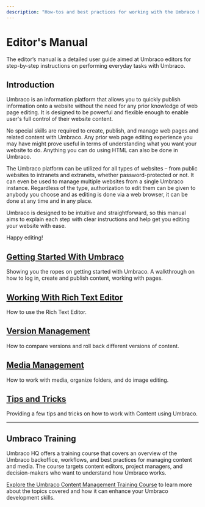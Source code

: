 ```yaml
---
description: "How-tos and best practices for working with the Umbraco backoffice as a content editor."
---
```


# Editor's Manual

The editor’s manual is a detailed user guide aimed at Umbraco editors for step-by-step instructions on performing everyday tasks with Umbraco.

## Introduction

Umbraco is an information platform that allows you to quickly publish information onto a website without the need for any prior knowledge of web page editing. It is designed to be  powerful and flexible enough to enable user's full control of their website content.

No special skills are required to create, publish, and manage web pages and related content with Umbraco. Any prior web page editing experience you may have might prove useful in terms of understanding what you want your website to do. Anything you can do using HTML can also be done in Umbraco.

The Umbraco platform can be utilized for all types of websites – from public websites to intranets and extranets, whether password-protected or not. It can even be used to manage multiple websites from a single Umbraco instance. Regardless of the type, authorization to edit them can be given to anybody you choose and as editing is done via a web browser, it can be done at any time and in any place.

Umbraco is designed to be intuitive and straightforward, so this manual aims to explain each step with clear instructions and help get you editing your website with ease.

Happy editing!

## [Getting Started With Umbraco](getting-started-with-umbraco/)

Showing you the ropes on getting started with Umbraco. A walkthrough on how to log in, create and publish content, working with pages.

## [Working With Rich Text Editor](working-with-content/)

How to use the Rich Text Editor.

## [Version Management](version-management/)

How to compare versions and roll back different versions of content.

## [Media Management](media-management/)

How to work with media, organize folders, and do image editing.

## [Tips and Tricks](tips-and-tricks/)

Providing a few tips and tricks on how to work with Content using Umbraco.

***

## Umbraco Training

Umbraco HQ offers a training course that covers an overview of the Umbraco backoffice, workflows, and best practices for managing content and media. The course targets content editors, project managers, and decision-makers who want to understand how Umbraco works.

[Explore the Umbraco Content Management Training Course](https://umbraco.com/training/course-details/content-management/) to learn more about the topics covered and how it can enhance your Umbraco development skills.
